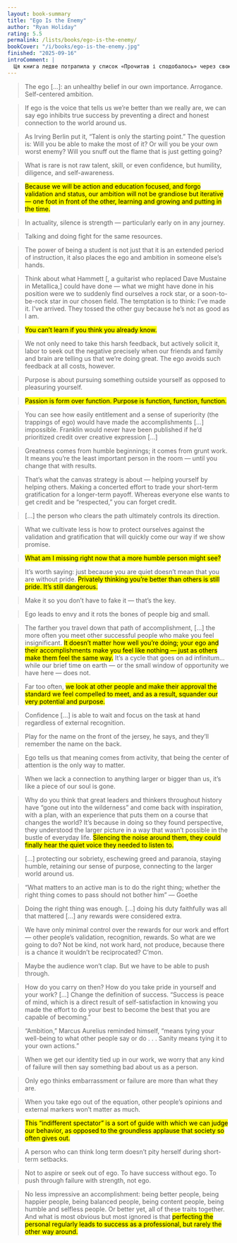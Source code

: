 ```yaml
---
layout: book-summary
title: "Ego Is the Enemy"
author: "Ryan Holiday"
rating: 5.5
permalink: /lists/books/ego-is-the-enemy/
bookCover: "/i/books/ego-is-the-enemy.jpg"
finished: "2025-09-16"
introComment: |
  Ця книга ледве потрапила у список «Прочитав і сподобалось» через свою, як мені здалося, затягнутість, а також типові бізнес-літературні приклади зі світу бейсболу, американського футболу та американських військових. Тим не менш, теза «Его — це ворог» і деякі думки навколо цієї тези — дуже важливі, і вимагають постійного нагадування.
---
```


> The ego [...]: an unhealthy belief in our own importance. Arrogance. Self-centered ambition.

> If ego is the voice that tells us we’re better than we really are, we can say ego inhibits true success by preventing a direct and honest connection to the world around us.

> As Irving Berlin put it, “Talent is only the starting point.” The question is: Will you be able to make the most of it? Or will you be your own worst enemy? Will you snuff out the flame that is just getting going?

> What is rare is not raw talent, skill, or even confidence, but humility, diligence, and self-awareness.

> <mark>Because we will be action and education focused, and forgo validation and status, our ambition will not be grandiose but iterative — one foot in front of the other, learning and growing and putting in the time.</mark>

> In actuality, silence is strength — particularly early on in any journey.

> Talking and doing fight for the same resources.

<!-- > To be somebody or to do something. In life there is often a roll call. -->

> The power of being a student is not just that it is an extended period of instruction, it also places the ego and ambition in someone else’s hands.

> Think about what Hammett [, a guitarist who replaced Dave Mustaine in Metallica,] could have done — what we might have done in his position were we to suddenly find ourselves a rock star, or a soon-to-be-rock star in our chosen field. The temptation is to think: I’ve made it. I’ve arrived. They tossed the other guy because he’s not as good as I am.

> <mark>You can’t learn if you think you already know.</mark>

> We not only need to take this harsh feedback, but actively solicit it, labor to seek out the negative precisely when our friends and family and brain are telling us that we’re doing great. The ego avoids such feedback at all costs, however.

> Purpose is about pursuing something outside yourself as opposed to pleasuring yourself.

> <mark>Passion is form over function. Purpose is function, function, function.</mark>

> You can see how easily entitlement and a sense of superiority (the trappings of ego) would have made the accomplishments [...] impossible. Franklin would never have been published if he’d prioritized credit over creative expression [...]

> Greatness comes from humble beginnings; it comes from grunt work. It means you’re the least important person in the room — until you change that with results.

> That’s what the canvas strategy is about — helping yourself by helping others. Making a concerted effort to trade your short-term gratification for a longer-term payoff. Whereas everyone else wants to get credit and be “respected,” you can forget credit.

> [...] the person who clears the path ultimately controls its direction.

<!-- > Those who have subdued their ego understand that it doesn’t degrade you when others treat you poorly; it degrades them. -->

> What we cultivate less is how to protect ourselves against the validation and gratification that will quickly come our way if we show promise.

> <mark>What am I missing right now that a more humble person might see?</mark>

> It’s worth saying: just because you are quiet doesn’t mean that you are without pride. <mark>Privately thinking you’re better than others is still pride. It’s still dangerous.</mark>

<!-- > To cultivate a product of labor and industry instead of just a product of the mind. -->

> Make it so you don’t have to fake it — that’s the key.

> Ego leads to envy and it rots the bones of people big and small.

> The farther you travel down that path of accomplishment, [...] the more often you meet other successful people who make you feel insignificant. <mark>It doesn’t matter how well you’re doing; your ego and their accomplishments make you feel like nothing — just as others make them feel the same way.</mark> It’s a cycle that goes on ad infinitum... while our brief time on earth — or the small window of opportunity we have here — does not.

> Far too often, <mark>we look at other people and make their approval the standard we feel compelled to meet, and as a result, squander our very potential and purpose.</mark>

<!-- > Another executive described his management style as “chasing colored balloons”—he was constantly distracted and abandoning one project for another. -->

> Confidence [...] is able to wait and focus on the task at hand regardless of external recognition.

> Play for the name on the front of the jersey, he says, and they’ll remember the name on the back.

> Ego tells us that meaning comes from activity, that being the center of attention is the only way to matter.

> When we lack a connection to anything larger or bigger than us, it’s like a piece of our soul is gone.

> Why do you think that great leaders and thinkers throughout history have “gone out into the wilderness” and come back with inspiration, with a plan, with an experience that puts them on a course that changes the world? It’s because in doing so they found perspective, they understood the larger picture in a way that wasn’t possible in the bustle of everyday life. <mark>Silencing the noise around them, they could finally hear the quiet voice they needed to listen to.</mark>

> [...] protecting our sobriety, eschewing greed and paranoia, staying humble, retaining our sense of purpose, connecting to the larger world around us.

<!-- > There are two types of time in our lives: dead time, when people are passive and waiting, and alive time, when people are learning and acting and utilizing every second. Every moment of failure, every moment or situation that we did not deliberately choose or control, presents this choice: Alive time. Dead time. -->

> “What matters to an active man is to do the right thing; whether the right thing comes to pass should not bother him” — Goethe

> Doing the right thing was enough. [...] doing his duty faithfully was all that mattered [...] any rewards were considered extra.

> We have only minimal control over the rewards for our work and effort — other people’s validation, recognition, rewards. So what are we going to do? Not be kind, not work hard, not produce, because there is a chance it wouldn’t be reciprocated? C’mon.

> Maybe the audience won’t clap. But we have to be able to push through.

> How do you carry on then? How do you take pride in yourself and your work? [...] Change the definition of success. “Success is peace of mind, which is a direct result of self-satisfaction in knowing you made the effort to do your best to become the best that you are capable of becoming.”

> “Ambition,” Marcus Aurelius reminded himself, “means tying your well-being to what other people say or do . . . Sanity means tying it to your own actions.”

<!-- > [...] We can’t let externals determine whether something was worth it or not. It’s on us. -->

> When we get our identity tied up in our work, we worry that any kind of failure will then say something bad about us as a person.

> Only ego thinks embarrassment or failure are more than what they are.

> When you take ego out of the equation, other people’s opinions and external markers won’t matter as much.

> <mark>This “indifferent spectator” is a sort of guide with which we can judge our behavior, as opposed to the groundless applause that society so often gives out.</mark>

<!-- > A person who judges himself based on his own standards doesn’t crave the spotlight the same way as someone who lets applause dictate success. -->

> A person who can think long term doesn’t pity herself during short-term setbacks.

> Not to aspire or seek out of ego. To have success without ego. To push through failure with strength, not ego.

> No less impressive an accomplishment: being better people, being happier people, being balanced people, being content people, being humble and selfless people. Or better yet, all of these traits together. And what is most obvious but most ignored is that <mark>perfecting the personal regularly leads to success as a professional, but rarely the other way around.</mark>
